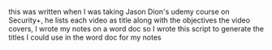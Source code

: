 this was written when I was taking Jason Dion's udemy course on Security+, he lists each video as title along with
the objectives the video covers, I wrote my notes on a word doc so I wrote this script to generate the titles I could
use in the word doc for my notes